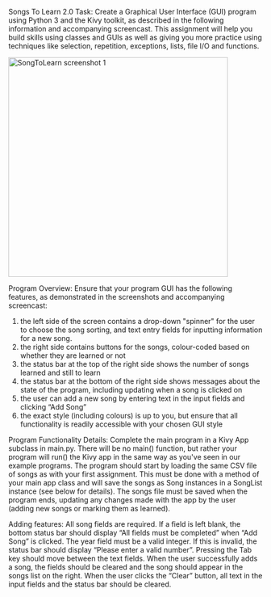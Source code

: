 Songs To Learn 2.0 
Task:
Create a Graphical User Interface (GUI) program using Python 3 and the Kivy toolkit, as described in the following information and accompanying screencast. This assignment will help you build skills using classes and GUIs as well as giving you more practice using techniques like selection, repetition, exceptions, lists, file I/O and functions. 


<img width="435" alt="SongToLearn screenshot 1" src="https://user-images.githubusercontent.com/44990567/145338974-22aa1a23-587a-4c13-9a50-4356658e7591.png">

Program Overview:
Ensure that your program GUI has the following features, as demonstrated in the screenshots and accompanying screencast:
1. the left side of the screen contains a drop-down "spinner" for the user to choose the song sorting, and text entry fields for inputting information for a new song.
2. the right side contains buttons for the songs, colour-coded based on whether they are learned or not
3. the status bar at the top of the right side shows the number of songs learned and still to learn
4. the status bar at the bottom of the right side shows messages about the state of the program, including updating when a song is clicked on
5. the user can add a new song by entering text in the input fields and clicking “Add Song”
6. the exact style (including colours) is up to you, but ensure that all functionality is readily accessible with your chosen GUI style

Program Functionality Details:
Complete the main program in a Kivy App subclass in main.py. There will be no main() function, but rather your program will run() the Kivy app in the same way as you've seen in our example programs. The program should start by loading the same CSV file of songs as with your first assignment. This must be done with a method of your main app class and will save the songs as Song instances in a SongList instance (see below for details).
The songs file must be saved when the program ends, updating any changes made with the app by the user (adding new songs or marking them as learned).

Adding features:
All song fields are required. If a field is left blank, the bottom status bar should display “All fields must be completed” when “Add Song” is clicked.
The year field must be a valid integer. If this is invalid, the status bar should display “Please enter a valid number”.
Pressing the Tab key should move between the text fields. 
When the user successfully adds a song, the fields should be cleared and the song should appear in the songs list on the right. 
When the user clicks the “Clear” button, all text in the input fields and the status bar should be cleared.
